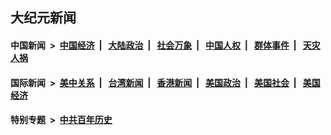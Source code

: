 ## 大纪元新闻

#### 中国新闻 &nbsp;>&nbsp; [中国经济](indexes/ncid283/README.md?08260445) &nbsp;| &nbsp; [大陆政治](indexes/ncid277/README.md?08260445) &nbsp;| &nbsp; [社会万象](indexes/ncid282/README.md?08260445) &nbsp;| &nbsp; [中国人权](indexes/ncid278/README.md?08260445) &nbsp;| &nbsp; [群体事件](indexes/ncid279/README.md?08260445) &nbsp;| &nbsp; [天灾人祸](indexes/ncid280/README.md?08260445)

#### 国际新闻 &nbsp;>&nbsp; [美中关系](indexes/nf1412576/README.md?08260445) &nbsp;| &nbsp; [台湾新闻](indexes/ncid1349361/README.md?08260445) &nbsp;| &nbsp; [香港新闻](indexes/ncid1349362/README.md?08260445) &nbsp;| &nbsp; [美国政治](indexes/ncid1078159/README.md?08260445) &nbsp;| &nbsp; [美国社会](indexes/ncid1078160/README.md?08260445) &nbsp;| &nbsp; [美国经济](indexes/ncid1078158/README.md?08260445)

#### 特别专题 &nbsp;>&nbsp; [中共百年历史](https://github.com/epoch-news/epoch-special/blob/master/README.md?08260445)  
